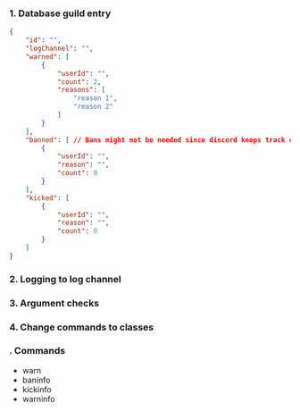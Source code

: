 ### 1. Database guild entry
```json
{
    "id": "",
    "logChannel": "",
    "warned": [
        {
            "userId": "",
            "count": 2,
            "reasons": [
                "reason 1",
                "reason 2"
            ]
        }
    ],
    "banned": [ // Bans might not be needed since discord keeps track of that but it doesn't keep track of the times the user has been banned
        {
            "userId": "",
            "reason": "",
            "count": 0
        }
    ],
    "kicked": [
        {
            "userId": "",
            "reason": "",
            "count": 0
        }
    ]
}
```

### 2. Logging to log channel

### 3. Argument checks

### 4. Change commands to classes

### . Commands
- warn
- baninfo
- kickinfo
- warninfo
